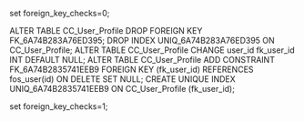 set foreign_key_checks=0;

ALTER TABLE CC_User_Profile DROP FOREIGN KEY FK_6A74B283A76ED395;
DROP INDEX UNIQ_6A74B283A76ED395 ON CC_User_Profile;
ALTER TABLE CC_User_Profile 
	CHANGE user_id fk_user_id INT DEFAULT NULL;
ALTER TABLE CC_User_Profile ADD CONSTRAINT FK_6A74B2835741EEB9 FOREIGN KEY (fk_user_id) REFERENCES fos_user(id) ON DELETE SET NULL;
CREATE UNIQUE INDEX UNIQ_6A74B2835741EEB9 ON CC_User_Profile (fk_user_id);

set foreign_key_checks=1;